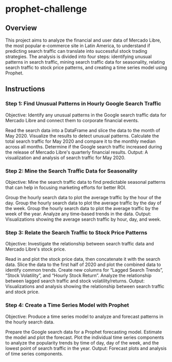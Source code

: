 # prophet-challenge
## Overview
This project aims to analyze the financial and user data of Mercado Libre, the most popular e-commerce site in Latin America, to understand if predicting search traffic can translate into successful stock trading strategies. The analysis is divided into four steps: identifying unusual patterns in search traffic, mining search traffic data for seasonality, relating search traffic to stock price patterns, and creating a time series model using Prophet.

## Instructions
### Step 1: Find Unusual Patterns in Hourly Google Search Traffic
Objective: Identify any unusual patterns in the Google search traffic data for Mercado Libre and connect them to corporate financial events.

Read the search data into a DataFrame and slice the data to the month of May 2020.
Visualize the results to detect unusual patterns.
Calculate the total search traffic for May 2020 and compare it to the monthly median across all months.
Determine if the Google search traffic increased during the release of Mercado Libre's quarterly financial results.
Output: A visualization and analysis of search traffic for May 2020.

### Step 2: Mine the Search Traffic Data for Seasonality
Objective: Mine the search traffic data to find predictable seasonal patterns that can help in focusing marketing efforts for better ROI.

Group the hourly search data to plot the average traffic by the hour of the day.
Group the hourly search data to plot the average traffic by the day of the week.
Group the hourly search data to plot the average traffic by the week of the year.
Analyze any time-based trends in the data.
Output: Visualizations showing the average search traffic by hour, day, and week.

### Step 3: Relate the Search Traffic to Stock Price Patterns
Objective: Investigate the relationship between search traffic data and Mercado Libre's stock price.

Read in and plot the stock price data, then concatenate it with the search data.
Slice the data to the first half of 2020 and plot the combined data to identify common trends.
Create new columns for “Lagged Search Trends”, “Stock Volatility”, and “Hourly Stock Return”.
Analyze the relationship between lagged search traffic and stock volatility/returns.
Output: Visualizations and analysis showing the relationship between search traffic and stock price.

### Step 4: Create a Time Series Model with Prophet
Objective: Produce a time series model to analyze and forecast patterns in the hourly search data.

Prepare the Google search data for a Prophet forecasting model.
Estimate the model and plot the forecast.
Plot the individual time series components to analyze the popularity trends by time of day, day of the week, and the lowest point of search traffic in the year.
Output: Forecast plots and analysis of time series components.